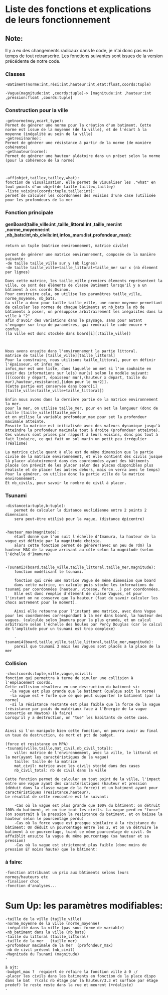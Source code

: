 # Liste des fonctions et explications de leurs fonctionnement

## Note:
Il y a eu des changements radicaux dans le code, je n'ai donc pas eu le temps de tout retranscrire. 
Les fonctions suivantes sont issues de la version précédente de notre code.


### Classes 
    -Batiment(norme:int,rési:int,hauteur:int,etat:float,coords:tuple)

    -Vague(magnitude:int ,coords:tuple)-> [magnitude:int ,hauteur:int ,pression:float ,coords:tuple]


### Construction pour la ville

    -getnorme(moy,ecart_type): 
    Permet de générer une norme pour la création d'un batiment. Cette norme est issue de la moyenne (de la ville), et de l'écart à la moyenne (inégalité au sein de la ville)
    -getresi(norme): 
    Permet de générer une résistance à partir de la norme (de manière cohérente)
    -gethauteur(norme):
    Permet de générer une hauteur aléatoire dans un préset selon la norme (pour la cohérence de la norme)



    -aff(objet,taillex,tailley,what): 
    fonction de visualisation, elle permet de visualiser les ."what" en tout points d'un objet(de taille taillex,tailley)
    -liste_voisins(coords:tuple,taille:int): 
    permet de calculer les coordonnées des voisins d'une case (utilisée pour les profondeurs de la mer


### Fonction principale
#### genBoard(taille_ville:int ,taille_littoral:int ,taille_mer:int ,norme_moyenne:int ,nb_bats:int,nb_civils:int,infos_murs:list,profondeur_max):
	return un tuple (matrice environnement, matrice civile)

	permet de générer une matrice environnement, composée de la manière suivante:
	-de taille taille_ville sur y (nb lignes)
	-de taille taille_ville+taille_littoral+taille_mer sur x (nb élement par lignes)

	Dans cette matrice, les taille_ville premiers élements représentent la ville, ce sont des éléments de classe Batiment lorsqu'il y a un bâtiment à ces coords 0sinon.
	Pour construire cela, on utilise les paramètres taille_ville, norme_moyenne, nb_bats.
	La ville a donc pour taille taille_ville, une norme moyenne permettant de calculer les normes de chaque bâtiments et nb_bats le nb de bâtiments à poser, on présuppose arbitrairement les inégalités dans la ville à "2"
	afin d'avoir des variations dans le paysage, sans pour autant s'engager sur trop de paramètres, qui rendrait le code encore + confus.
	(la ville est donc stockée dans board[i][:taille_ville])



	Nous avons ensuite dans l'environnement la partie littoral. 
	matrice de taille [taille_ville][taille_littoral]
	Pour la construire, nous utilisons taille_littoral, pour en définir l'épaisseur, et infos_mur.
	infos_mur est une liste, dans laquelle on met si l'on souhaite en avoir des informations sur le(s) mur(s) selon le modèle suivant:
	[[(coords y départ, épaisseur mur),(hauteur x départ, taille du mur),hauteur,resistance],[idem pour le mur2]].
	(Cette partie est conservée dans board[i][taille_ville:taille_ville+taille_littoral])

	Enfin nous avons dans la dernière partie de la matrice environnement la mer.
	pour la mer, on utilise taille_mer, pour en set la longueur (donc de taille [taille_ville][taille_mer].
	et on utilise la variable profondeur_max pour set la profondeur maximale atteinte.
	Ensuite la matrice est initialisée avec des valeurs dynamique jusqu'à atteindre la profondeur maximale tout à droite (profondeur atteinte).
	Ces valeurs sont prises par rapport à leurs voisins, donc pas tout à fait linéaire, ce qui fait un sol marin un petit peu irrégulier (réalisme)

	La matrice civile quant à elle est de même dimension que la partie civile de la matrice environnement, et elle contient des civils jusque là placer aléatoirement dans des coordonnées ayant des bâtiments placés (on prévoit de les placer selon des places disponibles plus réaliste et de placer les autres dehors, mais on verra avec le temps)
	Pour la générer, on utilise donc la partie ville de la matrice environnement.
	Et nb_civils, pour savoir le nombre de civil à placer. 




### Tsunami 
    -distance(a:tuple,b:tuple):
	    permet de calculer la distance euclidienne entre 2 points 2 dimensions
	    sera peut-être utilisé pour la vague, (distance épicentre)


    -hauteur_max(magnitude):
	    étant donné que l'on suit l'échelle d'Imamura, la hauteur de la vague est définie par la magnitude choisie.
	    alors cette fonction permet de générer(avec un peu de rdm) la hauteur MAX de la vague arrivant au côte selon la magnitude (selon l'échelle d'Imamura)


    -Tsunami3(board,taille_ville,taille_littoral,taille_mer,magnitude):
	    fonction modélisant le tsunami.

	    fonction qui crée une matrice Vague de même dimension que board
	    dans cette matrice, on calcule puis stocke les informations du tsunami par coordonnées (hauteur, vitesse, force...) par coordonnées.
	    Elle est donc remplie d'élément de classe Vagues, et pour l'instant on ne conserve que la hauteur (faut de savoir calculer les chocs autrement pour le moment).

	    Ainsi elle retourne pour l'instant une matrice, avec dans Vague pour les coordonnées correspondant à la mer dans board, la hauteur des vagues. (calculée selon Imamura pour la plus grande, et un calcul arbitraire selon l'échelle des houles par Percy Douglas (car le calcul de l'amplitude pour un tsunami est trop complexe)

	    -tsunami4(board,taille_ville,taille_littoral,taille_mer,magnitude):
	    pareil que tsunami 3 mais les vagues sont placés à la place de la mer
  
### Collision
    -choc(coords:tuple,ville,vague,mcivil):
    fonction qui permettra à terme de simuler une collision à l'emplacement coords.
    Cette collision résultera en une destruction du batiment si:
      -la vague est plus grande que le batiment (quelque soit la norme)
      -la vague est + forte que ce que peut supporter le batiment (par la norme)
      -si la résistance restante est plus faible que la force de la vague (résistance par poids du matériaux face à l'Energie de la vague convertie en Newton) (à faire)
    Lorsqu'il y a destruction, on "tue" les habitants de cette case.


    Ainsi si l'on manipule bien cette fonction, on pourra avoir au final un taux de destruction, de mort et ptt de budget.

	(force et resistance en MPA)
	-tsunami(ville,taille,mat_civil,nb_civil_total):
		ville: matrice de l'environnement, avec la ville, le littoral et la mer(ayant les caractéristiques de la vague)
		taille: taille de la matrice 
		mat_civil: matrice avec les civils stocké dans des cases
		nb_civil_total: nb de civil dans la ville
	
	Cette fonction permet de calculer en tout point de la ville, l'impact entre une vague ayant des caractéristiques (hauteur et pression (déduit dans la classe vague de la force)) et un batiment ayant pour caractéristiques (resistance,hauteur). 
	Le résultat de cette rencontre est le suivant:
		
		-Cas où la vague est plus grande que 100% du bâtiment: on détruit 100% du batiment, et on tue tout les civils. La vague perd en "force"(on soustrait à la pression la resistance du batiment, et on baisse la hauteur selon le pourcentage perdu)
		-Cas où la force vague est presque similaire à la résistance du bâtiment: On déduit un pourcentage entre les 2, et on va détruire le batiment à ce pourcentage, tuant ce même pourcentage de civil. On affaiblit ensuite la vague du même pourcentage (sa hauteur et sa pression)
		-Cas où la vague est strictement plus faible (donc moins de pression ET moins haute) que le bâtiment: 
	


### à faire: 
	-fonction attribuant un prix aux bâtiments selons leurs normes/hauteurs etc 
	-finaliser choc
	-fonction d'analyses...



# Sum Up: les paramètres modifiables:

	-taille de la ville	(taille_ville)
	-norme_moyenne de la ville (norme_moyenne)
	-inégalité dans la ville (pas sous forme de variable)
	-nb_batiment dans la ville (nb_bats)
	-taille du littoral	(taille_littoral)
	-taille de la mer	(taille_mer)
	-profondeur maximale de la mer	(profondeur_max)
	-nb de civil présent (nb_civil)
	-Magnitude du Tsunami (magnitude)
	-
	
	à ajt: 
	-budget_max ?  requiert de refaire la fonction ville à 0 :/
	-placer les civils dans les batiments en fonction de la place dispo dans le bat  ?(calc nb étage par la hauteur/3.3 et surface par étage predef) le reste reste dans la rue et meurent (+réaliste)
	-





















